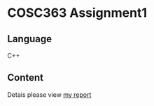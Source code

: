 # COSC363 Assignment1

## Language
C++

## Content
Detais please view [my report](https://github.com/jackyisme123/3D_space_station/blob/master/assignment_report.pdf)
